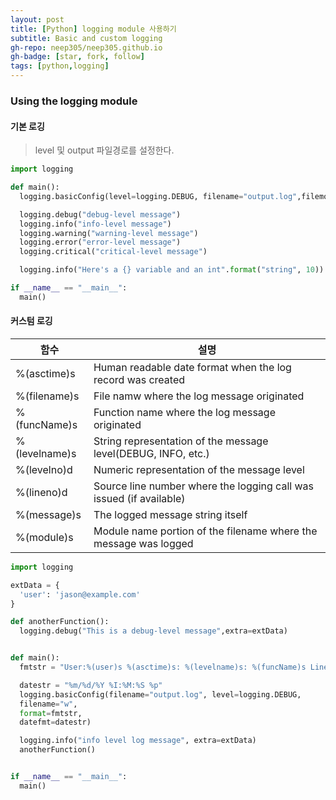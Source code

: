 ```yaml
---
layout: post
title: [Python] logging module 사용하기
subtitle: Basic and custom logging
gh-repo: neep305/neep305.github.io
gh-badge: [star, fork, follow]
tags: [python,logging]
---
```


### Using the logging module

#### 기본 로깅 
> level 및 output 파일경로를 설정한다.
```python
import logging

def main():
  logging.basicConfig(level=logging.DEBUG, filename="output.log",filemode="w")

  logging.debug("debug-level message")
  logging.info("info-level message")
  logging.warning("warning-level message")
  logging.error("error-level message")
  logging.critical("critical-level message")

  logging.info("Here's a {} variable and an int".format("string", 10))

if __name__ == "__main__":
  main()
```

#### 커스텀 로깅
|함수|설명|
|-|-|
|%(asctime)s| Human readable date format when the log record was created|
|%(filename)s| File namw where the log message originated|
|%(funcName)s| Function name where the log message originated|
|%(levelname)s| String representation of the message level(DEBUG, INFO, etc.)
|%(levelno)d| Numeric representation of the message level|
|%(lineno)d| Source line number where the logging call was issued (if available)|
|%(message)s| The logged message string itself|
|%(module)s| Module name portion of the filename where the message was logged|



```python
import logging

extData = {
  'user': 'jason@example.com'
}

def anotherFunction():
  logging.debug("This is a debug-level message",extra=extData)


def main():
  fmtstr = "User:%(user)s %(asctime)s: %(levelname)s: %(funcName)s Line:%(lineno)d %(message)s"

  datestr = "%m/%d/%Y %I:%M:%S %p"
  logging.basicConfig(filename="output.log", level=logging.DEBUG,
  filename="w",
  format=fmtstr,
  datefmt=datestr)

  logging.info("info level log message", extra=extData)
  anotherFunction()


if __name__ == "__main__":
  main()
```